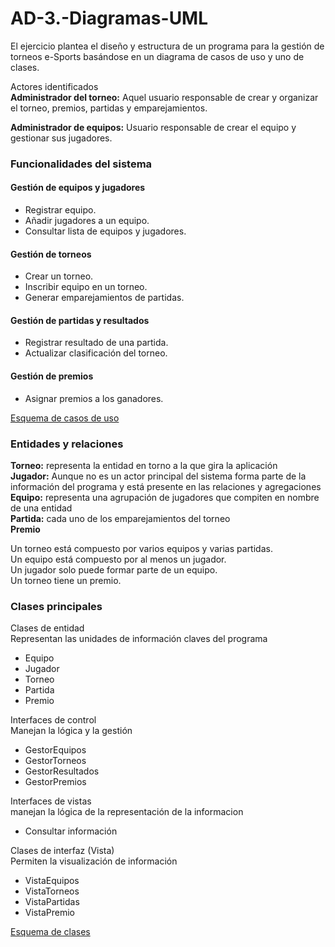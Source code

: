# AD-3.-Diagramas-UML
El ejercicio plantea el diseño y estructura de un programa para la gestión de torneos e-Sports basándose en un diagrama de casos de uso y uno de clases.

Actores identificados  
**Administrador del torneo:** Aquel usuario responsable de crear y organizar el torneo, premios, partidas y emparejamientos.

**Administrador de equipos:** Usuario responsable de crear el equipo y gestionar sus jugadores.

### Funcionalidades del sistema

#### Gestión de equipos y jugadores

* Registrar equipo.  
* Añadir jugadores a un equipo.  
* Consultar lista de equipos y jugadores.

#### Gestión de torneos

* Crear un torneo.  
* Inscribir equipo en un torneo.  
* Generar emparejamientos de partidas.

#### Gestión de partidas y resultados

* Registrar resultado de una partida.  
* Actualizar clasificación del torneo.

#### Gestión de premios

* Asignar premios a los ganadores.

[Esquema de casos de uso](https://github.com/Victorsuero7/AD-3.-Diagramas-UML/blob/main/Diagrams/casos-uso.png)

### 

### Entidades y relaciones

**Torneo:** representa la entidad en torno a la que gira la aplicación   
**Jugador:** Aunque no es un actor principal del sistema forma parte de la información del programa y está presente en las relaciones y agregaciones  
**Equipo:** representa una agrupación de jugadores que compiten en nombre de una entidad  
**Partida:** cada uno de los emparejamientos del torneo  
**Premio**

Un torneo está compuesto por varios equipos y varias partidas.  
Un equipo está compuesto por al menos un jugador.  
Un jugador solo puede formar parte de un equipo.  
Un torneo tiene un premio.

### Clases principales

Clases de entidad  
	Representan las unidades de información claves del programa

* Equipo  
* Jugador  
* Torneo  
* Partida  
* Premio

Interfaces de control  
Manejan la lógica y la gestión

* GestorEquipos  
* GestorTorneos  
* GestorResultados  
* GestorPremios

Interfaces de vistas  
	manejan la lógica de la representación de la informacion

* Consultar información

Clases de interfaz (Vista)  
	Permiten la visualización de información

* VistaEquipos  
* VistaTorneos  
* VistaPartidas  
* VistaPremio

[Esquema de clases](https://github.com/Victorsuero7/AD-3.-Diagramas-UML/blob/main/Diagrams/clases.png)
